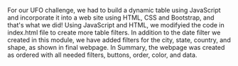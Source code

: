 For our UFO challenge, we had to build a dynamic table using JavaScript and incorporate it into a web site using HTML, CSS and Bootstrap, and that's what we did!
Using JavaScript and HTML, we modifyied the code in index.html file to create more table filters. In addition to the date filter we created in this module, we have added filters for the city, state, country, and shape, as shown in final webpage.
In Summary, the webpage was created as ordered with all needed filters, buttons, order, color, and data. 


